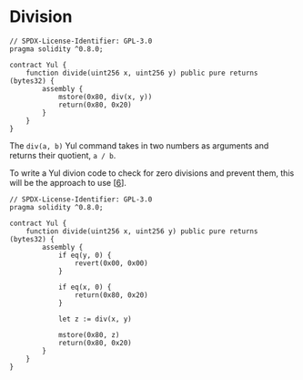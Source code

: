 # Division

```solidity
// SPDX-License-Identifier: GPL-3.0
pragma solidity ^0.8.0;

contract Yul {
    function divide(uint256 x, uint256 y) public pure returns (bytes32) {
        assembly {
            mstore(0x80, div(x, y))
            return(0x80, 0x20)
        }
    }
}
```

The `div(a, b)` Yul command takes in two numbers as arguments and returns their quotient, `a / b`.

To write a Yul divion code to check for zero divisions and prevent them, this will be the approach to use [[6](https://github.com/ConsenSysMesh/openzeppelin-solidity/blob/master/contracts/math/SafeMath.sol)].

```solidity
// SPDX-License-Identifier: GPL-3.0
pragma solidity ^0.8.0;

contract Yul {
    function divide(uint256 x, uint256 y) public pure returns (bytes32) {
        assembly {
            if eq(y, 0) {
                revert(0x00, 0x00)
            }
            
            if eq(x, 0) {
                return(0x80, 0x20)
            }

            let z := div(x, y)

            mstore(0x80, z)
            return(0x80, 0x20)
        }
    }
}
```